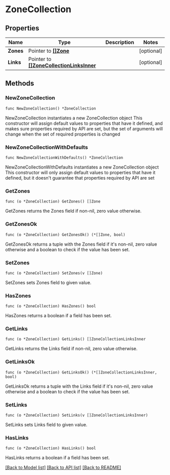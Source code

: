 # ZoneCollection

## Properties

Name | Type | Description | Notes
------------ | ------------- | ------------- | -------------
**Zones** | Pointer to [**[]Zone**](Zone.md) |  | [optional] 
**Links** | Pointer to [**[]ZoneCollectionLinksInner**](ZoneCollectionLinksInner.md) |  | [optional] 

## Methods

### NewZoneCollection

`func NewZoneCollection() *ZoneCollection`

NewZoneCollection instantiates a new ZoneCollection object
This constructor will assign default values to properties that have it defined,
and makes sure properties required by API are set, but the set of arguments
will change when the set of required properties is changed

### NewZoneCollectionWithDefaults

`func NewZoneCollectionWithDefaults() *ZoneCollection`

NewZoneCollectionWithDefaults instantiates a new ZoneCollection object
This constructor will only assign default values to properties that have it defined,
but it doesn't guarantee that properties required by API are set

### GetZones

`func (o *ZoneCollection) GetZones() []Zone`

GetZones returns the Zones field if non-nil, zero value otherwise.

### GetZonesOk

`func (o *ZoneCollection) GetZonesOk() (*[]Zone, bool)`

GetZonesOk returns a tuple with the Zones field if it's non-nil, zero value otherwise
and a boolean to check if the value has been set.

### SetZones

`func (o *ZoneCollection) SetZones(v []Zone)`

SetZones sets Zones field to given value.

### HasZones

`func (o *ZoneCollection) HasZones() bool`

HasZones returns a boolean if a field has been set.

### GetLinks

`func (o *ZoneCollection) GetLinks() []ZoneCollectionLinksInner`

GetLinks returns the Links field if non-nil, zero value otherwise.

### GetLinksOk

`func (o *ZoneCollection) GetLinksOk() (*[]ZoneCollectionLinksInner, bool)`

GetLinksOk returns a tuple with the Links field if it's non-nil, zero value otherwise
and a boolean to check if the value has been set.

### SetLinks

`func (o *ZoneCollection) SetLinks(v []ZoneCollectionLinksInner)`

SetLinks sets Links field to given value.

### HasLinks

`func (o *ZoneCollection) HasLinks() bool`

HasLinks returns a boolean if a field has been set.


[[Back to Model list]](../README.md#documentation-for-models) [[Back to API list]](../README.md#documentation-for-api-endpoints) [[Back to README]](../README.md)


